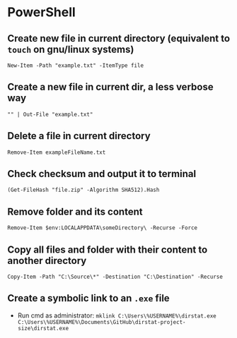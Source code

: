 # PowerShell

## Create new file in current directory (equivalent to `touch` on gnu/linux systems)

`New-Item -Path "example.txt" -ItemType file`

## Create a new file in current dir, a less verbose way

`"" | Out-File "example.txt"`

## Delete a file in current directory

`Remove-Item exampleFileName.txt`

## Check checksum and output it to terminal

`(Get-FileHash "file.zip" -Algorithm SHA512).Hash`

## Remove folder and its content

`Remove-Item $env:LOCALAPPDATA\someDirectory\ -Recurse -Force`

## Copy all files and folder with their content to another directory

`Copy-Item -Path "C:\Source\*" -Destination "C:\Destination" -Recurse`

## Create a symbolic link to an `.exe` file

- Run cmd as administrator:
  `mklink C:\Users\%USERNAME%\dirstat.exe C:\Users\%USERNAME%\Documents\GitHub\dirstat-project-size\dirstat.exe`
